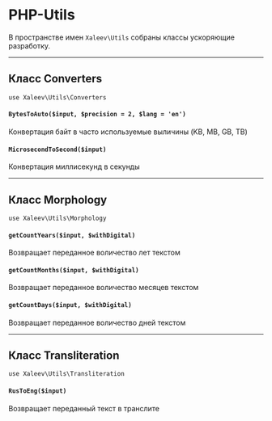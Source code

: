 # PHP-Utils
В пространстве имен `Xaleev\Utils` собраны классы ускоряющие разработку.

-------------
## Класс Converters
`use Xaleev\Utils\Converters`

#### `BytesToAuto($input, $precision = 2, $lang = 'en')`
Конвертация байт в часто используемые выличины (KB, MB, GB, TB)

#### `MicrosecondToSecond($input)`
Конвертация миллисекунд в секунды

---------------
## Класс Morphology
`use Xaleev\Utils\Morphology`

#### `getCountYears($input, $withDigital)`
Возвращает переданное воличество лет текстом

#### `getCountMonths($input, $withDigital)`
Возвращает переданное воличество месяцев текстом

#### `getCountDays($input, $withDigital)`
Возвращает переданное воличество дней текстом

---------------
## Класс Transliteration
`use Xaleev\Utils\Transliteration`

#### `RusToEng($input)`
Возвращает переданный текст в транслите
